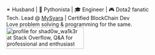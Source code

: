 ⚭ Husband | 🐍 Pythonista | 🎓 Engineer | 🎮 Dota2 fanatic<br>
Tech. Lead @ <a href="https://www.mysyara.com">MySyara</a> | Certified BlockChain Dev<br>
Love problem solving & programming for the same.<br>
<a href="https://stackoverflow.com/users/2689986/shad0w-wa1k3r"><img src="https://stackoverflow.com/users/flair/2689986.png?theme=clean" width="208" height="58" alt="profile for shad0w_wa1k3r at Stack Overflow, Q&amp;A for professional and enthusiast programmers" title="profile for shad0w_wa1k3r at Stack Overflow, Q&amp;A for professional and enthusiast programmers"></a>
<!--
**ashishnitinpatil/ashishnitinpatil** is a ✨ _special_ ✨ repository because its `README.md` (this file) appears on your GitHub profile.

- 🔭 I’m currently working on ...
- 🌱 I’m currently learning ...
- 👯 I’m looking to collaborate on ...
- 🤔 I’m looking for help with ...
- 💬 Ask me about ...
- 📫 How to reach me: ...
- 😄 Pronouns: ...
- ⚡ Fun fact: ...
-->

